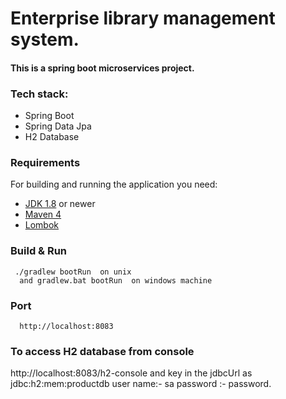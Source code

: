# Enterprise library management system.

#### This is a spring boot microservices project.

### Tech stack:
- Spring Boot
- Spring Data Jpa
- H2 Database

### Requirements

For building and running the application you need:
- [JDK 1.8](http://www.oracle.com/technetwork/java/javase/downloads/jdk8-downloads-2133151.html) or newer
- [Maven 4](https://maven.apache.org)
- [Lombok](https://projectlombok.org)

### Build & Run

```
 ./gradlew bootRun  on unix 
  and gradlew.bat bootRun  on windows machine
```

### Port
```
  http://localhost:8083
```
### To access H2 database from console

http://localhost:8083/h2-console
 and key in the jdbcUrl as jdbc:h2:mem:productdb
 user name:- sa
 password :- password.